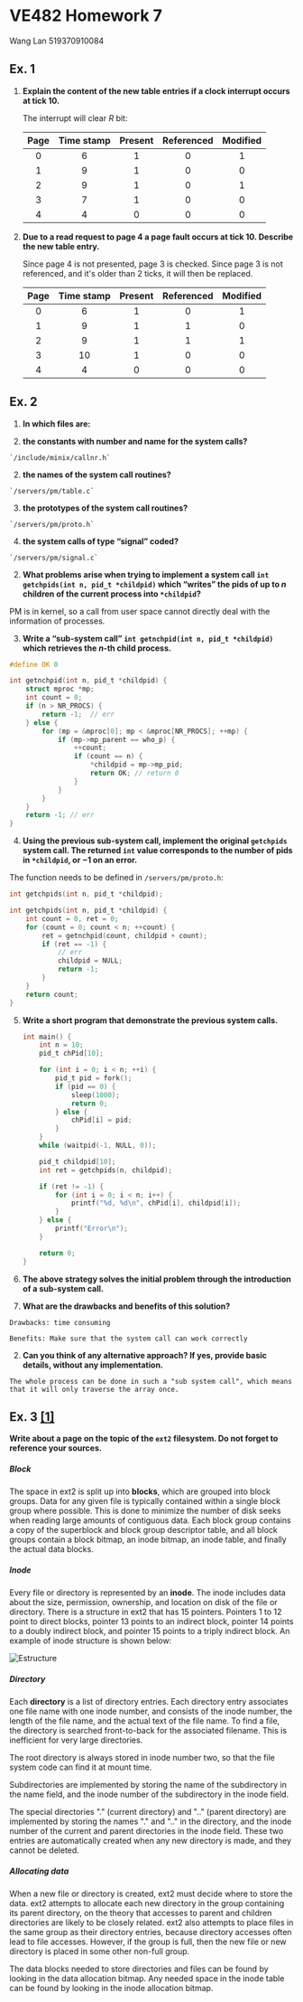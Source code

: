 # VE482 Homework 7

Wang Lan 519370910084

## Ex. 1

1. **Explain the content of the new table entries if a clock interrupt occurs at tick 10.**

   The interrupt will clear $R$ bit:

   | Page | Time stamp | Present | Referenced | Modified |
   | :--: | :--------: | :-----: | :--------: | :------: |
   |  0   |     6      |    1    |     0      |    1     |
   |  1   |     9      |    1    |     0      |    0     |
   |  2   |     9      |    1    |     0      |    1     |
   |  3   |     7      |    1    |     0      |    0     |
   |  4   |     4      |    0    |     0      |    0     |

2. **Due to a read request to page 4 a page fault occurs at tick 10. Describe the new table entry.**

   Since page 4 is not presented, page 3 is checked. Since page 3 is not referenced, and it's older than 2 ticks, it will then be replaced.

   | Page | Time stamp | Present | Referenced | Modified |
   | :--: | :--------: | :-----: | :--------: | :------: |
   |  0   |     6      |    1    |     0      |    1     |
   |  1   |     9      |    1    |     1      |    0     |
   |  2   |     9      |    1    |     1      |    1     |
   |  3   |     10     |    1    |     0      |    0     |
   |  4   |     4      |    0    |     0      |    0     |

## Ex. 2

1. **In which files are:**

  1. **the constants with number and name for the system calls?**

    `/include/minix/callnr.h`

  2. **the names of the system call routines?**

    `/servers/pm/table.c`

  3. **the prototypes of the system call routines?**

    `/servers/pm/proto.h`

  4. **the system calls of type “signal” coded?**

    `/servers/pm/signal.c`

2. **What problems arise when trying to implement a system call `int getchpids(int n, pid_t *childpid)` which “writes” the pids of up to $n$ children of the current process into `*childpid`?**

  PM is in kernel, so a call from user space cannot directly deal with the information of processes.

3. **Write a “sub-system call” `int getnchpid(int n, pid_t *childpid)` which retrieves the $n$-th child process.**

  ```c
  #define OK 0
  
  int getnchpid(int n, pid_t *childpid) {
      struct mproc *mp;
      int count = 0;
      if (n > NR_PROCS) {
          return -1;  // err
      } else {
          for (mp = &mproc[0]; mp < &mproc[NR_PROCS]; ++mp) {
              if (mp->mp_parent == who_p) {
                  ++count;
                  if (count == n) {
                      *childpid = mp->mp_pid;
                      return OK; // return 0
                  }
              }
          }
      }
      return -1; // err
  }
  ```

4. **Using the previous sub-system call, implement the original `getchpids` system call. The returned `int` value corresponds to the number of pids in `*childpid`, or $-1$ on an error.**

  The function needs to be defined in `/servers/pm/proto.h`:

  ```c
  int getchpids(int n, pid_t *childpid);
  ```

  ```c
  int getchpids(int n, pid_t *childpid) {
      int count = 0, ret = 0;
      for (count = 0; count < n; ++count) {
          ret = getnchpid(count, childpid + count);
          if (ret == -1) {
              // err
              childpid = NULL;
              return -1;
          }
      }
      return count;
  }
  ```

5. **Write a short program that demonstrate the previous system calls.**

   ```c
   int main() {
       int n = 10;
       pid_t chPid[10];
   
       for (int i = 0; i < n; ++i) {
           pid_t pid = fork();
           if (pid == 0) {
               sleep(1000);
               return 0;
           } else {
               chPid[i] = pid;
           }
       }
       while (waitpid(-1, NULL, 0));
   
       pid_t childpid[10];
       int ret = getchpids(n, childpid);
   
       if (ret != -1) {
           for (int i = 0; i < n; i++) {
               printf("%d, %d\n", chPid[i], childpid[i]);
           }
       } else {
           printf("Error\n");
       }
   
       return 0;
   }
   ```

6. **The above strategy solves the initial problem through the introduction of a sub-system call.**

  1. **What are the drawbacks and benefits of this solution?**

    Drawbacks: time consuming
    
    Benefits: Make sure that the system call can work correctly

  2. **Can you think of any alternative approach? If yes, provide basic details, without any implementation.**

    The whole process can be done in such a "sub system call", which means that it will only traverse the array once.

## Ex. 3 [[1]](https://en.wikipedia.org/wiki/Ext2)

**Write about a page on the topic of the `ext2` filesystem. Do not forget to reference your sources.**

##### Block

The space in ext2 is split up into **blocks**, which are grouped into block groups. Data for any given file is typically contained within a single block group where possible. This is done to minimize the number of disk seeks when reading large amounts of contiguous data. Each block group contains a copy of the superblock and block group descriptor table, and all block groups contain a block bitmap, an inode bitmap, an inode table, and finally the actual data blocks. 

##### Inode

Every file or directory is represented by an **inode**. The inode includes data about the size, permission, ownership, and location on disk of the file or directory. There is a structure in ext2 that has 15 pointers. Pointers 1 to 12 point to direct blocks, pointer 13 points to an indirect block, pointer 14 points to a doubly indirect block, and pointer 15 points to a triply indirect block. An example of inode structure is shown below:

![Estructure](.\1024px-Ext2-inode.svg.png)

##### Directory

Each **directory** is a list of directory entries. Each directory entry associates one file name with one inode number, and consists of the inode number, the length of the file name, and the actual text of the file name. To find a file, the directory is searched front-to-back for the associated filename. This is inefficient for very large directories. 

The root directory is always stored in inode number two, so that the file system code can find it at mount time. 

Subdirectories are implemented by storing the name of the subdirectory in the name field, and the inode number of the subdirectory in the inode field. 

The special directories "." (current directory) and ".." (parent directory) are implemented by storing the names "." and ".." in the directory, and the inode number of the current and parent directories in the inode field. These two entries are automatically created when any new directory is made, and they cannot be deleted. 

##### Allocating data

When a new file or directory is created, ext2 must decide where to store the data. ext2 attempts to allocate each new directory in the group containing its parent directory, on the theory that accesses to parent and children directories are likely to be closely related. ext2 also attempts to place files in the same group as their directory entries, because directory accesses often lead to file accesses. However, if the group is full, then the new file or new directory is placed in some other non-full group. 

The data blocks needed to store directories and files can be found by looking in the data allocation bitmap. Any needed space in the inode table can be found by looking in the inode allocation bitmap. 